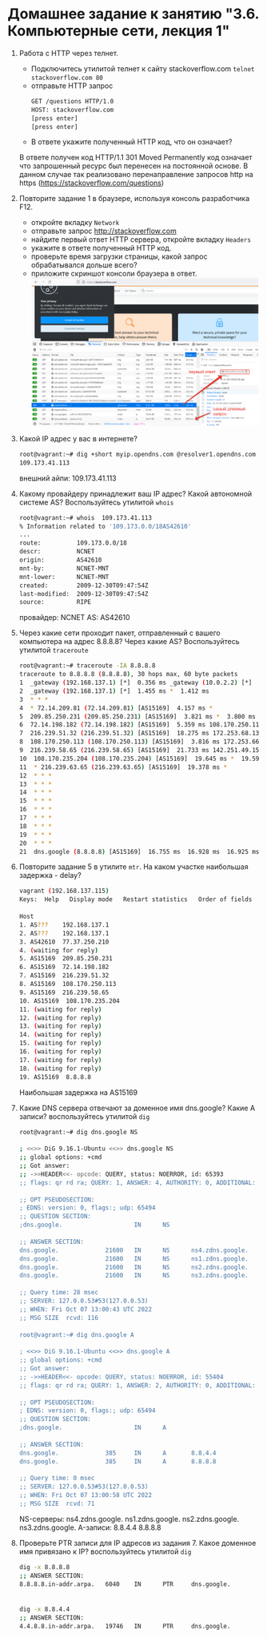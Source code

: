 # Домашнее задание к занятию "3.6. Компьютерные сети, лекция 1"

1. Работа c HTTP через телнет.
   - Подключитесь утилитой телнет к сайту stackoverflow.com
   `telnet stackoverflow.com 80`
   - отправьте HTTP запрос
       ```bash
       GET /questions HTTP/1.0
       HOST: stackoverflow.com
       [press enter]
       [press enter]
       ```
   - В ответе укажите полученный HTTP код, что он означает?
    
    В ответе получен код HTTP/1.1 301 Moved Permanently
    код означает что запрошенный ресурс был перенесен на постоянной основе. В данном случае так реализовано перенаправление запросов http на https (https://stackoverflow.com/questions)

1. Повторите задание 1 в браузере, используя консоль разработчика F12.
   - откройте вкладку `Network`
   - отправьте запрос http://stackoverflow.com
   - найдите первый ответ HTTP сервера, откройте вкладку `Headers`
   - укажите в ответе полученный HTTP код.
   - проверьте время загрузки страницы, какой запрос обрабатывался дольше всего?
   - приложите скриншот консоли браузера в ответ.
   ![](img/2022-10-07_15-09-14.png)

1. Какой IP адрес у вас в интернете?
    ```bash
    root@vagrant:~# dig +short myip.opendns.com @resolver1.opendns.com
    109.173.41.113
    ```
    внешний айпи: 109.173.41.113

1. Какому провайдеру принадлежит ваш IP адрес? Какой автономной системе AS? Воспользуйтесь утилитой `whois`

    ```bash
    root@vagrant:~# whois  109.173.41.113
    % Information related to '109.173.0.0/18AS42610'
    ...
    route:          109.173.0.0/18
    descr:          NCNET
    origin:         AS42610
    mnt-by:         NCNET-MNT
    mnt-lower:      NCNET-MNT
    created:        2009-12-30T09:47:54Z
    last-modified:  2009-12-30T09:47:54Z
    source:         RIPE
    ```
    провайдер: NCNET
    AS:  AS42610
3. Через какие сети проходит пакет, отправленный с вашего компьютера на адрес 8.8.8.8? Через какие AS? Воспользуйтесь утилитой `traceroute`

    ```bash
    root@vagrant:~# traceroute -IA 8.8.8.8
    traceroute to 8.8.8.8 (8.8.8.8), 30 hops max, 60 byte packets
    1  _gateway (192.168.137.1) [*]  0.356 ms _gateway (10.0.2.2) [*]  0.154 ms _gateway (192.168.137.1) [*]  0.541 ms
    2  _gateway (192.168.137.1) [*]  1.455 ms *  1.412 ms
    3  * * *
    4  * 72.14.209.81 (72.14.209.81) [AS15169]  4.157 ms *
    5  209.85.250.231 (209.85.250.231) [AS15169]  3.821 ms *  3.800 ms
    6  72.14.198.182 (72.14.198.182) [AS15169]  5.359 ms 108.170.250.113 (108.170.250.113) [AS15169]  3.265 ms 72.14.198.182 (72.14.198.182) [AS15169]  3.723 ms
    7  216.239.51.32 (216.239.51.32) [AS15169]  18.275 ms 172.253.68.13 (172.253.68.13) [AS15169]  2.856 ms 216.239.51.32 (216.239.51.32) [AS15169]  18.428 ms
    8  108.170.250.113 (108.170.250.113) [AS15169]  3.816 ms 172.253.66.110 (172.253.66.110) [AS15169]  18.148 ms 108.170.250.113 (108.170.250.113) [AS15169]  3.799 ms
    9  216.239.58.65 (216.239.58.65) [AS15169]  21.733 ms 142.251.49.158 (142.251.49.158) [AS15169]  16.997 ms 216.239.58.65 (216.239.58.65) [AS15169]  21.682 ms
    10  108.170.235.204 (108.170.235.204) [AS15169]  19.645 ms *  19.596 ms
    11  * 216.239.63.65 (216.239.63.65) [AS15169]  19.378 ms *
    12  * * *
    13  * * *
    14  * * *
    15  * * *
    16  * * *
    17  * * *
    18  * * *
    19  * * *
    20  * * *
    21  dns.google (8.8.8.8) [AS15169]  16.755 ms  16.928 ms  16.925 ms
    ```
4. Повторите задание 5 в утилите `mtr`. На каком участке наибольшая задержка - delay?


    ```bash
    vagrant (192.168.137.115)                                                                                                   2022-10-07T12:53:33+0000
    Keys:  Help   Display mode   Restart statistics   Order of fields   quit
                                                                                                                Packets               Pings
    Host                                                                                                     Loss%   Snt   Last   Avg  Best  Wrst StDev
    1. AS???    192.168.137.1                                                                                 0.0%     2    0.6   0.7   0.6   0.8   0.1
    2. AS???    192.168.137.1                                                                                 0.0%     2    0.8   0.9   0.8   0.9   0.1
    3. AS42610  77.37.250.210                                                                                 0.0%     2    2.5   2.5   2.5   2.5   0.0
    4. (waiting for reply)
    5. AS15169  209.85.250.231                                                                                0.0%     2    2.9   3.0   2.9   3.2   0.2
    6. AS15169  72.14.198.182                                                                                 0.0%     2    3.9   4.0   3.9   4.1   0.1
    7. AS15169  216.239.51.32                                                                                 0.0%     2   18.6  18.5  18.5  18.6   0.1
    8. AS15169  108.170.250.113                                                                               0.0%     2    4.4   3.9   3.4   4.4   0.7
    9. AS15169  216.239.58.65                                                                                 0.0%     2   21.6  21.6  21.6  21.6   0.0
    10. AS15169  108.170.235.204                                                                               0.0%     2   19.4  19.5  19.4  19.7   0.2
    11. (waiting for reply)
    12. (waiting for reply)
    13. (waiting for reply)
    14. (waiting for reply)
    15. (waiting for reply)
    16. (waiting for reply)
    17. (waiting for reply)
    18. (waiting for reply)
    19. AS15169  8.8.8.8                                                                                       0.0%     2   19.5  19.9  19.5  20.2   0.4
    ```
    Наибольшая задержка на AS15169

5. Какие DNS сервера отвечают за доменное имя dns.google? Какие A записи? воспользуйтесь утилитой `dig`
    ```bash
    root@vagrant:~# dig dns.google NS

    ; <<>> DiG 9.16.1-Ubuntu <<>> dns.google NS
    ;; global options: +cmd
    ;; Got answer:
    ;; ->>HEADER<<- opcode: QUERY, status: NOERROR, id: 65393
    ;; flags: qr rd ra; QUERY: 1, ANSWER: 4, AUTHORITY: 0, ADDITIONAL: 1

    ;; OPT PSEUDOSECTION:
    ; EDNS: version: 0, flags:; udp: 65494
    ;; QUESTION SECTION:
    ;dns.google.                    IN      NS

    ;; ANSWER SECTION:
    dns.google.             21600   IN      NS      ns4.zdns.google.
    dns.google.             21600   IN      NS      ns1.zdns.google.
    dns.google.             21600   IN      NS      ns2.zdns.google.
    dns.google.             21600   IN      NS      ns3.zdns.google.

    ;; Query time: 28 msec
    ;; SERVER: 127.0.0.53#53(127.0.0.53)
    ;; WHEN: Fri Oct 07 13:00:43 UTC 2022
    ;; MSG SIZE  rcvd: 116

    root@vagrant:~# dig dns.google A

    ; <<>> DiG 9.16.1-Ubuntu <<>> dns.google A
    ;; global options: +cmd
    ;; Got answer:
    ;; ->>HEADER<<- opcode: QUERY, status: NOERROR, id: 55404
    ;; flags: qr rd ra; QUERY: 1, ANSWER: 2, AUTHORITY: 0, ADDITIONAL: 1

    ;; OPT PSEUDOSECTION:
    ; EDNS: version: 0, flags:; udp: 65494
    ;; QUESTION SECTION:
    ;dns.google.                    IN      A

    ;; ANSWER SECTION:
    dns.google.             385     IN      A       8.8.4.4
    dns.google.             385     IN      A       8.8.8.8

    ;; Query time: 0 msec
    ;; SERVER: 127.0.0.53#53(127.0.0.53)
    ;; WHEN: Fri Oct 07 13:00:58 UTC 2022
    ;; MSG SIZE  rcvd: 71
    ```
    NS-серверы: 
        ns4.zdns.google.
        ns1.zdns.google.
        ns2.zdns.google.
        ns3.zdns.google.
    A-записи:
        8.8.4.4
        8.8.8.8

6. Проверьте PTR записи для IP адресов из задания 7. Какое доменное имя привязано к IP? воспользуйтесь утилитой `dig`
    ```bash
    dig -x 8.8.8.8
    ;; ANSWER SECTION:
    8.8.8.8.in-addr.arpa.   6040    IN      PTR     dns.google.


    dig -x 8.8.4.4
    ;; ANSWER SECTION:
    4.4.8.8.in-addr.arpa.   19746   IN      PTR     dns.google.
    ```
